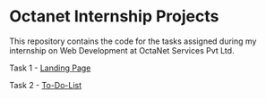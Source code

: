 # Octanet Internship Projects

This repository contains the code for the tasks assigned during my internship on Web Development at OctaNet Services Pvt Ltd.

Task 1 - [Landing Page](/Task_1-Landing_Page)

Task 2 - [To-Do-List](/Task_2-To_Do_List)
